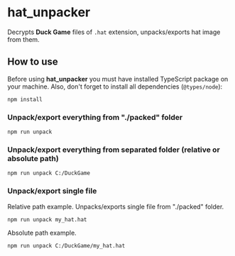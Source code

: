 # hat_unpacker
Decrypts **Duck Game** files of `.hat` extension, unpacks/exports hat image from them.

## How to use
Before using **hat_unpacker** you must have installed TypeScript package on your machine. Also,
don't forget to install all dependencies (`@types/node`):
```shell
npm install
```
### Unpack/export everything from "./packed" folder
```shell
npm run unpack
```
### Unpack/export everything from separated folder (relative or absolute path)
```shell
npm run unpack C:/DuckGame
```
### Unpack/export single file
Relative path example. Unpacks/exports single file from "./packed" folder.
```shell
npm run unpack my_hat.hat
```
Absolute path example.
```shell
npm run unpack C:/DuckGame/my_hat.hat
```
